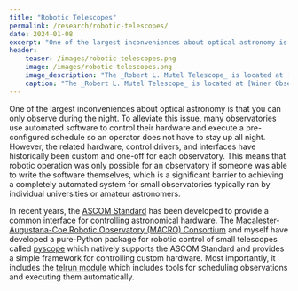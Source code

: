 ```yaml
---
title: "Robotic Telescopes"
permalink: /research/robotic-telescopes/
date: 2024-01-08
excerpt: "One of the largest inconveniences about optical astronomy is that you can only observe during the night. To alleviate this issue..."
header:
    teaser: /images/robotic-telescopes.png
    image: /images/robotic-telescopes.png
    image_description: "The _Robert L. Mutel Telescope_ is located at [Winer Observatory](http://www.winer.org/) in Sonoita, Arizona. _image credit: [MACRO Consortium](https://macroconsortium.org/)_"
    caption: "The _Robert L. Mutel Telescope_ is located at [Winer Observatory](http://www.winer.org/) in Sonoita, Arizona. _image credit: [MACRO Consortium](https://macroconsortium.org/)_"
---
```


One of the largest inconveniences about optical astronomy is that you can only observe during the night. To alleviate this issue, many observatories use automated software to control their hardware and execute a pre-configured schedule so an operator does not have to stay up all night. However, the related hardware, control drivers, and interfaces have historically been custom and one-off for each observatory. This means that robotic operation was only possible for an observatory if someone was able to write the software themselves, which is a significant barrier to achieving a completely automated system for small observatories typically ran by individual universities or amateur astronomers.

In recent years, the [ASCOM Standard](https://ascom-standards.org/) has been developed to provide a common interface for controlling astronomical hardware. The [Macalester-Augustana-Coe Robotic Observatory (MACRO) Consortium](https://macroconsortium.org/) and myself have developed a pure-Python package for robotic control of small telescopes called [pyscope](https://pyscope.readthedocs.io/) which natively supports the ASCOM Standard and provides a simple framework for controlling custom hardware. Most importantly, it includes the [telrun module](https://pyscope.readthedocs.io/en/latest/api/pyscope.telrun.html) which includes tools for scheduling observations and executing them automatically.
